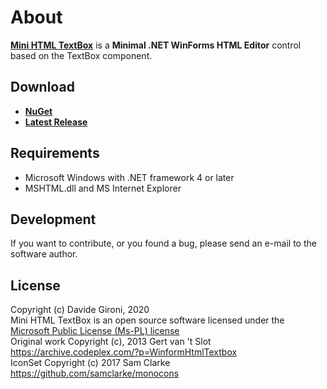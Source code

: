 About
===

**[Mini HTML TextBox](https://github.com/davidegironi/minihtmltextbox)** is a **Minimal .NET WinForms HTML Editor** control based on the TextBox component.

## Download

+ **[NuGet](https://www.nuget.org/packages/DG.MiniHTMLTextBox)**
+ **[Latest Release](../../releases/latest)**

## Requirements

* Microsoft Windows with .NET framework 4 or later
* MSHTML.dll and MS Internet Explorer

## Development

If you want to contribute, or you found a bug, please send an e-mail to the software author.

## License

Copyright (c) Davide Gironi, 2020  
Mini HTML TextBox is an open source software licensed under the [Microsoft Public License (Ms-PL) license](http://opensource.org/licenses/MS-PL)  
Original work Copyright (c), 2013 Gert van 't Slot https://archive.codeplex.com/?p=WinformHtmlTextbox  
IconSet Copyright (c) 2017 Sam Clarke https://github.com/samclarke/monocons  
